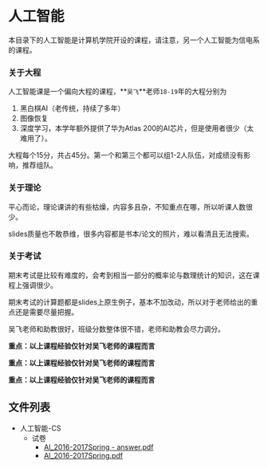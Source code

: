 # 人工智能

本目录下的人工智能是计算机学院开设的课程，请注意，另一个人工智能为信电系的课程。

### 关于大程

人工智能课是一个偏向大程的课程，**`吴飞`**老师`18-19`年的大程分别为

1. 黑白棋AI（老传统，持续了多年）
2. 图像恢复
3. 深度学习，本学年额外提供了华为Atlas 200的AI芯片，但是使用者很少（太难用了）。

大程每个15分，共占45分。第一个和第三个都可以组1-2人队伍，对成绩没有影响，推荐组队。

### 关于理论

平心而论，理论课讲的有些枯燥，内容多且杂，不知重点在哪，所以听课人数很少。

slides质量也不敢恭维，很多内容都是书本/论文的照片，难以看清且无法搜索。

### 关于考试

期末考试是比较有难度的，会考到相当一部分的概率论与数理统计的知识，这在课程上强调很少。

期末考试的计算题都是slides上原生例子，基本不加改动，所以对于老师给出的重点还是需要尽量把握。

吴飞老师和助教很好，班级分数整体很不错，老师和助教会尽力调分。



**重点：以上课程经验仅针对吴飞老师的课程而言**

**重点：以上课程经验仅针对吴飞老师的课程而言**

**重点：以上课程经验仅针对吴飞老师的课程而言**

## 文件列表

- 人工智能-CS
    - 试卷
        - [AI_2016-2017Spring - answer.pdf](https%3A//github.com/QSCTech/zju-icicles/raw/master/%E4%BA%BA%E5%B7%A5%E6%99%BA%E8%83%BD-CS/%E8%AF%95%E5%8D%B7/AI_2016-2017Spring%20-%20answer.pdf)
        - [AI_2016-2017Spring.pdf](https%3A//github.com/QSCTech/zju-icicles/raw/master/%E4%BA%BA%E5%B7%A5%E6%99%BA%E8%83%BD-CS/%E8%AF%95%E5%8D%B7/AI_2016-2017Spring.pdf)
